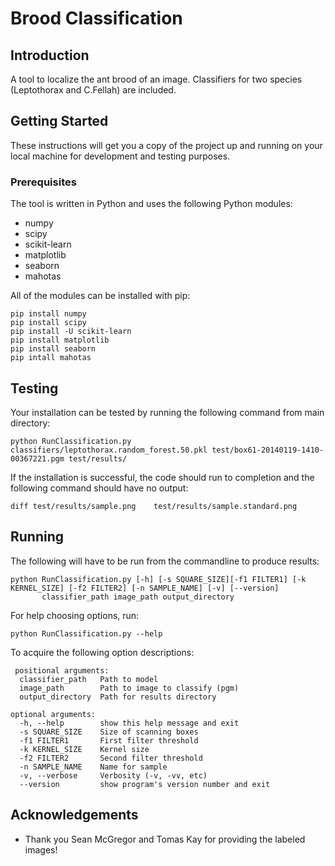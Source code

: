 # Brood Classification

## Introduction

A tool to localize the ant brood of an image. Classifiers for two species (Leptothorax and C.Fellah) are included. 

## Getting Started

These instructions will get you a copy of the project up and running on your local machine for development and testing purposes.

### Prerequisites

The tool is written in Python and uses the following Python modules: 

* numpy
* scipy
* scikit-learn
* matplotlib
* seaborn
* mahotas

All of the modules can be installed with pip:

```
pip install numpy
pip install scipy
pip install -U scikit-learn
pip install matplotlib
pip install seaborn
pip intall mahotas
```

## Testing

Your installation can be tested by running the following command from main directory:

```
python RunClassification.py classifiers/leptothorax.random_forest.50.pkl test/box61-20140119-1410-00367221.pgm test/results/
```

If the installation is successful, the code should run to completion and the following command should have no output:

```
diff test/results/sample.png	test/results/sample.standard.png
```

## Running 

The following will have to be run from the commandline to produce results:

```
python RunClassification.py [-h] [-s SQUARE_SIZE][-f1 FILTER1] [-k KERNEL_SIZE] [-f2 FILTER2] [-n SAMPLE_NAME] [-v] [--version]
       classifier_path image_path output_directory
```

For help choosing options, run:

```
python RunClassification.py --help
```
To acquire the following option descriptions:

```
 positional arguments:
  classifier_path   Path to model
  image_path        Path to image to classify (pgm)
  output_directory  Path for results directory

optional arguments:
  -h, --help        show this help message and exit
  -s SQUARE_SIZE    Size of scanning boxes
  -f1 FILTER1       First filter threshold
  -k KERNEL_SIZE    Kernel size
  -f2 FILTER2       Second filter threshold
  -n SAMPLE_NAME    Name for sample
  -v, --verbose     Verbosity (-v, -vv, etc)
  --version         show program's version number and exit
```

## Acknowledgements

* Thank you Sean McGregor and Tomas Kay for providing the labeled images!

